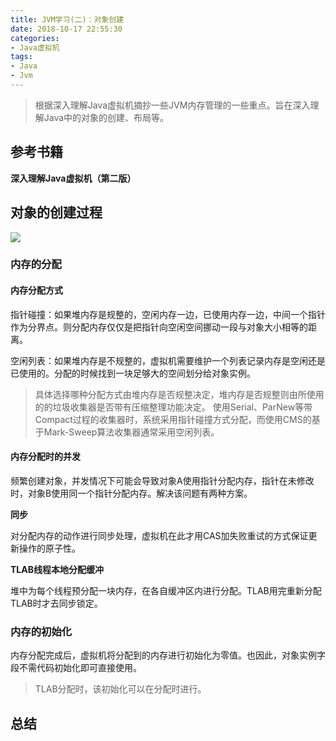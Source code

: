 ```yaml
---
title: JVM学习(二)：对象创建
date: 2018-10-17 22:55:30
categories:
- Java虚拟机
tags:
- Java
- Jvm
---
```


> 根据深入理解Java虚拟机摘抄一些JVM内存管理的一些重点。旨在深入理解Java中的对象的创建、布局等。

## 参考书籍

 **深入理解Java虚拟机（第二版）**
 
 <!--more-->
 
## 对象的创建过程

![](http://pbsg2r9io.bkt.clouddn.com/18-10-18/85306971.jpg)

### 内存的分配

#### 内存分配方式

指针碰撞：如果堆内存是规整的，空闲内存一边，已使用内存一边，中间一个指针作为分界点。则分配内存仅仅是把指针向空闲空间挪动一段与对象大小相等的距离。

空闲列表：如果堆内存是不规整的，虚拟机需要维护一个列表记录内存是空闲还是已使用的。分配的时候找到一块足够大的空间划分给对象实例。 

> 具体选择哪种分配方式由堆内存是否规整决定，堆内存是否规整则由所使用的的垃圾收集器是否带有压缩整理功能决定。
> 使用Serial、ParNew等带Compact过程的收集器时，系统采用指针碰撞方式分配，而使用CMS的基于Mark-Sweep算法收集器通常采用空闲列表。

#### 内存分配时的并发

频繁创建对象，并发情况下可能会导致对象A使用指针分配内存，指针在未修改时，对象B使用同一个指针分配内存。解决该问题有两种方案。

**同步** 

对分配内存的动作进行同步处理，虚拟机在此才用CAS加失败重试的方式保证更新操作的原子性。

**TLAB线程本地分配缓冲**

堆中为每个线程预分配一块内存，在各自缓冲区内进行分配。TLAB用完重新分配TLAB时才去同步锁定。

### 内存的初始化

 内存分配完成后，虚拟机将分配到的内存进行初始化为零值。也因此，对象实例字段不需代码初始化即可直接使用。
 
 > TLAB分配时，该初始化可以在分配时进行。
 
## 总结